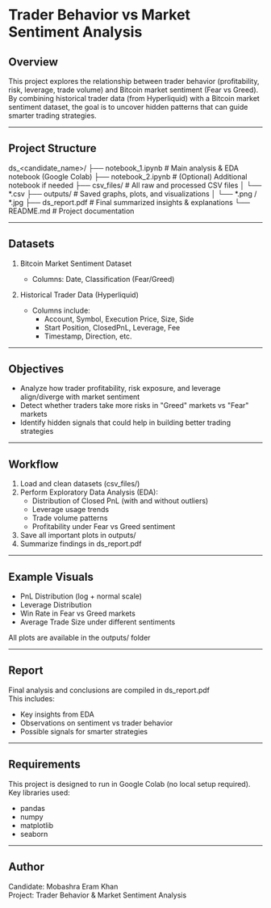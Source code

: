 # Trader Behavior vs Market Sentiment Analysis

## Overview
This project explores the relationship between trader behavior (profitability, risk, leverage, trade volume) and Bitcoin market sentiment (Fear vs Greed).  
By combining historical trader data (from Hyperliquid) with a Bitcoin market sentiment dataset, the goal is to uncover hidden patterns that can guide smarter trading strategies.  

---

## Project Structure
ds_<candidate_name>/
├── notebook_1.ipynb          # Main analysis & EDA notebook (Google Colab)
├── notebook_2.ipynb          # (Optional) Additional notebook if needed
├── csv_files/                # All raw and processed CSV files
│   └── *.csv
├── outputs/                  # Saved graphs, plots, and visualizations
│   └── *.png / *.jpg
├── ds_report.pdf             # Final summarized insights & explanations
└── README.md                 # Project documentation

---

## Datasets
1. Bitcoin Market Sentiment Dataset  
   - Columns: Date, Classification (Fear/Greed)  

2. Historical Trader Data (Hyperliquid)  
   - Columns include:  
     - Account, Symbol, Execution Price, Size, Side  
     - Start Position, ClosedPnL, Leverage, Fee  
     - Timestamp, Direction, etc.  

---

## Objectives
- Analyze how trader profitability, risk exposure, and leverage align/diverge with market sentiment  
- Detect whether traders take more risks in "Greed" markets vs "Fear" markets  
- Identify hidden signals that could help in building better trading strategies  

---

## Workflow
1. Load and clean datasets (csv_files/)  
2. Perform Exploratory Data Analysis (EDA):  
   - Distribution of Closed PnL (with and without outliers)  
   - Leverage usage trends  
   - Trade volume patterns  
   - Profitability under Fear vs Greed sentiment  
3. Save all important plots in outputs/  
4. Summarize findings in ds_report.pdf  

---

## Example Visuals
- PnL Distribution (log + normal scale)  
- Leverage Distribution  
- Win Rate in Fear vs Greed markets  
- Average Trade Size under different sentiments  

All plots are available in the outputs/ folder  

---

## Report
Final analysis and conclusions are compiled in ds_report.pdf  
This includes:  
- Key insights from EDA  
- Observations on sentiment vs trader behavior  
- Possible signals for smarter strategies  

---

## Requirements
This project is designed to run in Google Colab (no local setup required).  
Key libraries used:  
- pandas  
- numpy  
- matplotlib  
- seaborn  

---

## Author
Candidate: Mobashra Eram Khan  
Project: Trader Behavior & Market Sentiment Analysis  
